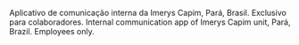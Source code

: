 Aplicativo de comunicação interna da Imerys Capim, Pará, Brasil. Exclusivo para colaboradores. Internal communication app of Imerys Capim unit, Pará, Brazil. Employees only.